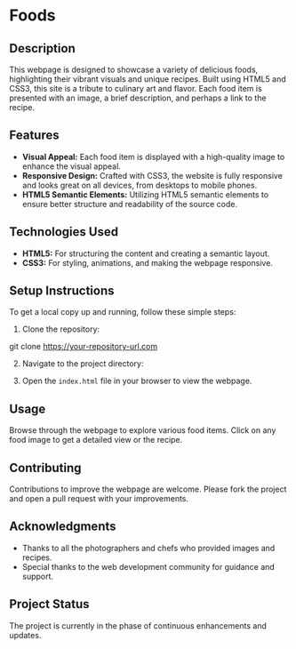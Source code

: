 # Foods

## Description
This webpage is designed to showcase a variety of delicious foods, highlighting their vibrant visuals and unique recipes. Built using HTML5 and CSS3, this site is a tribute to culinary art and flavor. Each food item is presented with an image, a brief description, and perhaps a link to the recipe.

## Features
- **Visual Appeal:** Each food item is displayed with a high-quality image to enhance the visual appeal.
- **Responsive Design:** Crafted with CSS3, the website is fully responsive and looks great on all devices, from desktops to mobile phones.
- **HTML5 Semantic Elements:** Utilizing HTML5 semantic elements to ensure better structure and readability of the source code.

## Technologies Used
- **HTML5:** For structuring the content and creating a semantic layout.
- **CSS3:** For styling, animations, and making the webpage responsive.

## Setup Instructions
To get a local copy up and running, follow these simple steps:

1. Clone the repository:

git clone https://your-repository-url.com

2. Navigate to the project directory:

3. Open the `index.html` file in your browser to view the webpage.

## Usage
Browse through the webpage to explore various food items. Click on any food image to get a detailed view or the recipe.

## Contributing
Contributions to improve the webpage are welcome. Please fork the project and open a pull request with your improvements.

## Acknowledgments
- Thanks to all the photographers and chefs who provided images and recipes.
- Special thanks to the web development community for guidance and support.

## Project Status
The project is currently in the phase of continuous enhancements and updates.

